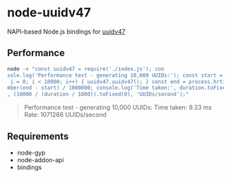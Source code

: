 # node-uuidv47

NAPI-based Node.js bindings for [uuidv47](https://github.com/stateless-me/uuidv47)

## Performance

```bash
node -e "const uuidv47 = require('./index.js'); con
sole.log('Performance test - generating 10,000 UUIDs:'); const start = process.hrtime.bigint(); for(let
 i = 0; i < 10000; i++) { uuidv47.uuidv47(); } const end = process.hrtime.bigint(); const duration = Nu
mber(end - start) / 1000000; console.log('Time taken:', duration.toFixed(2), 'ms'); console.log('Rate:'
, (10000 / (duration / 1000)).toFixed(0), 'UUIDs/second');"
```

> Performance test - generating 10,000 UUIDs:
Time taken: 9.33 ms
Rate: 1071266 UUIDs/second

## Requirements

- node-gyp
- node-addon-api
- bindings